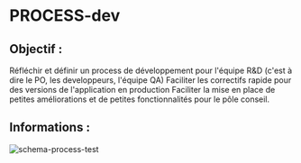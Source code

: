 # PROCESS-dev

## Objectif :

Réfléchir et définir un process de développement pour l'équipe R&D (c'est à dire le PO, les developpeurs, l'équipe QA)
Faciliter les correctifs rapide pour des versions de l'application en production
Faciliter la mise en place de petites améliorations et de petites fonctionnalités pour le pôle conseil.

## Informations :
![schema-process-test](https://user-images.githubusercontent.com/20927479/151862300-d79b7adf-9dae-432d-898a-1ac8536e0d31.svg)
